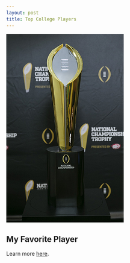 ```yaml
---
layout: post
title: Top College Players
---
```


![Football](/images/Football.jpg)

## My Favorite Player


Learn more [here](https://en.wikipedia.org/wiki/Braxton_Miller).
